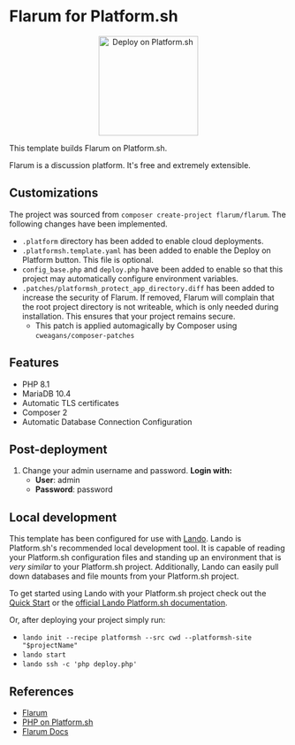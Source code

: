 # Flarum for Platform.sh

<p align="center">
<a href="https://console.platform.sh/projects/create-project?template=https://github.com/improper/platformsh-flarum-template/blob/main/.platformsh.template.yaml&utm_content=flarum&utm_source=github&utm_medium=button&utm_campaign=deploy_on_platform">
    <img src="https://platform.sh/images/deploy/lg-blue.svg" alt="Deploy on Platform.sh" width="180px" />
</a>
</p>

This template builds Flarum on Platform.sh.

Flarum is a discussion platform. It's free and extremely extensible.

## Customizations

The project was sourced from `composer create-project flarum/flarum`. The following changes have been implemented.

* `.platform` directory has been added to enable cloud deployments.
* `.platformsh.template.yaml` has been added to enable the Deploy on Platform button. This file is optional.
* `config_base.php` and `deploy.php` have been added to enable so that this project may automatically configure environment variables.
* `.patches/platformsh_protect_app_directory.diff` has been added to increase the security of Flarum. If removed, Flarum will complain that the root project directory is not writeable, which is only needed during installation. This ensures that your project remains secure.
  * This patch is applied automagically by Composer using `cweagans/composer-patches`

## Features

* PHP 8.1
* MariaDB 10.4
* Automatic TLS certificates
* Composer 2
* Automatic Database Connection Configuration

## Post-deployment

1. Change your admin username and password. **Login with:**
   * **User**: admin
   * **Password**: password

## Local development

This template has been configured for use with [Lando](https://docs.lando.dev).  Lando is Platform.sh's recommended local development tool.  It is capable of reading your Platform.sh configuration files and standing up an environment that is _very similar_ to your Platform.sh project.  Additionally, Lando can easily pull down databases and file mounts from your Platform.sh project.

To get started using Lando with your Platform.sh project check out the [Quick Start](https://docs.platform.sh/development/local/lando.html) or the [official Lando Platform.sh documentation](https://docs.lando.dev/config/platformsh.html).

Or, after deploying your project simply run:

* `lando init --recipe platformsh --src cwd --platformsh-site "$projectName"`
* `lando start`
* `lando ssh -c 'php deploy.php'`

## References

* [Flarum](https://flarum.org/)
* [PHP on Platform.sh](https://docs.platform.sh/languages/php.html)
* [Flarum Docs](https://docs.flarum.org/)
